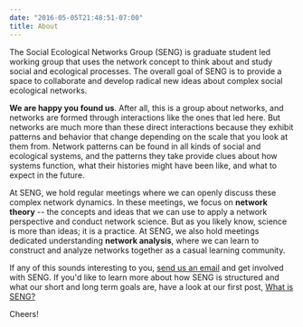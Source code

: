 ```yaml
---
date: "2016-05-05T21:48:51-07:00"
title: About
---
```


The Social Ecological Networks Group (SENG) is graduate student led working group that uses the network concept to think about and study social and ecological processes. The overall goal of SENG is to provide a space to collaborate and develop radical new ideas about complex social ecological networks. 

**We are happy you found us**. After all, this is a group about networks, and networks are formed through interactions like the ones that led here. But networks are much more than these direct interactions because they exhibit patterns and behavior that change depending on the scale that you look at them from. Network patterns can be found in all kinds of social and ecological systems, and the patterns they take provide clues about how systems function, what their histories might have been like, and what to expect in the future. 

At SENG, we hold regular meetings where we can openly discuss these complex network dynamics. In these meetings, we focus on **network theory** -- the concepts and ideas that we can use to apply a network perspective and conduct network science. But as you likely know, science is more than ideas; it is a practice. At SENG, we also hold meetings dedicated understanding **network analysis**, where we can learn to construct and analyze networks together as a casual learning community. 

If any of this sounds interesting to you, [send us an email](https://seng.netlify.app/contact/) and get involved with SENG. If you'd like to learn more about how SENG is structured and what our short and long term goals are, have a look at our first post, [What is SENG?](https://seng.netlify.app/2021/01/11/what-is-seng/)

Cheers!

